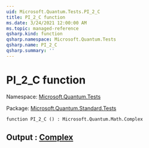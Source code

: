 ```yaml
---
uid: Microsoft.Quantum.Tests.PI_2_C
title: PI_2_C function
ms.date: 3/24/2021 12:00:00 AM
ms.topic: managed-reference
qsharp.kind: function
qsharp.namespace: Microsoft.Quantum.Tests
qsharp.name: PI_2_C
qsharp.summary: ''
---
```


# PI_2_C function

Namespace: [Microsoft.Quantum.Tests](xref:Microsoft.Quantum.Tests)

Package: [Microsoft.Quantum.Standard.Tests](https://nuget.org/packages/Microsoft.Quantum.Standard.Tests)




```qsharp
function PI_2_C () : Microsoft.Quantum.Math.Complex
```


## Output : [Complex](xref:Microsoft.Quantum.Math.Complex)

